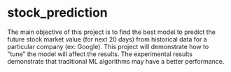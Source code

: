 # stock_prediction
The main objective of this project is to find the best model to predict the future stock market value (for next 20 days) from historical data for a particular company (ex: Google). This project will demonstrate how to “tune” the model will affect the results. The experimental results demonstrate that traditional ML algorithms may have a better performance.
